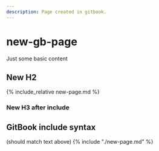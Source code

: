 ```yaml
---
description: Page created in gitbook.
---
```


# new-gb-page

Just some basic content

## New H2
{% include_relative new-page.md %}

### New H3 after include

## GitBook include syntax
(should match text above)
{% include "./new-page.md" %}

